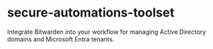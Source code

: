 # secure-automations-toolset
Integrate Bitwarden into your workflow for managing Active Directory domains and Microsoft Entra tenants.
